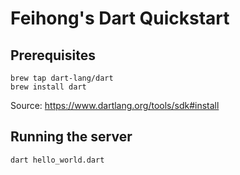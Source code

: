# Feihong's Dart Quickstart

## Prerequisites

    brew tap dart-lang/dart
    brew install dart

Source: https://www.dartlang.org/tools/sdk#install

## Running the server

    dart hello_world.dart
